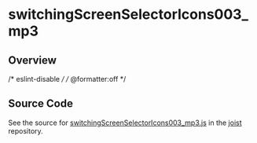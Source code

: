 # switchingScreenSelectorIcons003_mp3

## Overview

/* eslint-disable */
/* @formatter:off */



## Source Code

See the source for [switchingScreenSelectorIcons003_mp3.js](https://github.com/phetsims/joist/blob/main/sounds/switchingScreenSelectorIcons003_mp3.js) in the [joist](https://github.com/phetsims/joist) repository.
